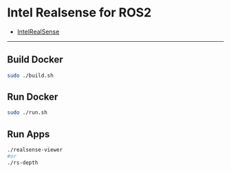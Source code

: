 # Intel Realsense for ROS2

- [IntelRealSense](https://github.com/IntelRealSense/realsense-ros?tab=readme-ov-file)
---

## Build Docker

```bash
sudo ./build.sh
```

## Run Docker

```bash
sudo ./run.sh
```

## Run Apps

```bash
./realsense-viewer
#or 
./rs-depth
```

